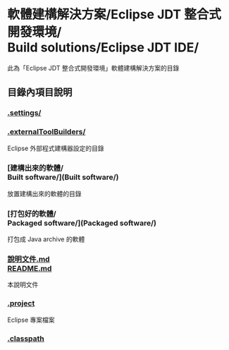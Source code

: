 #  軟體建構解決方案/Eclipse JDT 整合式開發環境/<br />Build solutions/Eclipse JDT IDE/
此為「Eclipse JDT 整合式開發環境」軟體建構解決方案的目錄

## 目錄內項目說明
### [.settings/](.settings/)

### [.externalToolBuilders/](.externalToolBuilders/)
Eclipse 外部程式建構器設定的目錄

### [建構出來的軟體/<br />Built software/](Built software/)
放置建構出來的軟體的目錄

### [打包好的軟體/<br />Packaged software/](Packaged software/)
打包成 Java archive 的軟體

### [說明文件.md<br />README.md](README.md)
本說明文件

### [.project](.project)
Eclipse 專案檔案

### [.classpath](.classpath)
